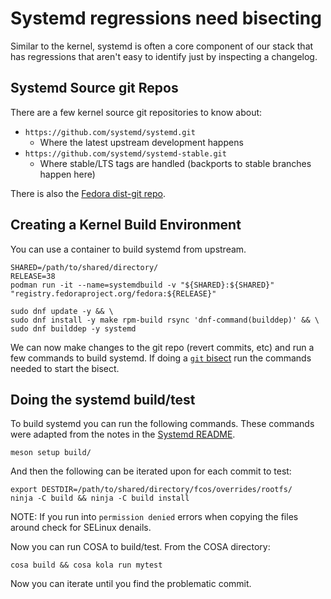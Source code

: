 
# Systemd regressions need bisecting

Similar to the kernel, systemd is often a core component of our
stack that has regressions that aren't easy to identify just by
inspecting a changelog.

## Systemd Source git Repos

There are a few kernel source git repositories to know about:

- `https://github.com/systemd/systemd.git`
    - Where the latest upstream development happens
- `https://github.com/systemd/systemd-stable.git`
    - Where stable/LTS tags are handled (backports to stable branches happen here)

There is also the [Fedora dist-git repo](https://src.fedoraproject.org/rpms/systemd). 

## Creating a Kernel Build Environment

You can use a container to build systemd from upstream.

```
SHARED=/path/to/shared/directory/
RELEASE=38
podman run -it --name=systemdbuild -v "${SHARED}:${SHARED}" "registry.fedoraproject.org/fedora:${RELEASE}"
```

```
sudo dnf update -y && \
sudo dnf install -y make rpm-build rsync 'dnf-command(builddep)' && \
sudo dnf builddep -y systemd
```

We can now make changes to the git repo (revert commits, etc) and run a few
commands to build systemd. If doing a
[`git` bisect](https://www.kernel.org/doc/html/latest/admin-guide/bug-bisect.html)
run the commands needed to start the bisect.

## Doing the systemd build/test

To build systemd you can run the following commands. These commands
were adapted from the notes in the
[Systemd README](https://github.com/systemd/systemd/blob/579fbe5b789cbee10546f6274c39be311e71e49c/README#L233-L247).


```
meson setup build/
```

And then the following can be iterated upon for each commit to test:

```
export DESTDIR=/path/to/shared/directory/fcos/overrides/rootfs/
ninja -C build && ninja -C build install
```

NOTE: If you run into `permission denied` errors when copying the files around check for SELinux denails.

Now you can run COSA to build/test. From the COSA directory:

```
cosa build && cosa kola run mytest
```

Now you can iterate until you find the problematic commit.
